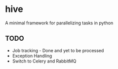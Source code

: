 # hive
A minimal framework for parallelizing tasks in python


## TODO
* Job tracking - Done and yet to be processed
* Exception Handling
* Switch to Celery and RabbitMQ
